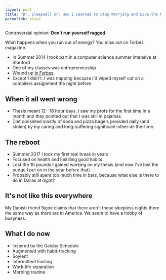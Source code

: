 ```yaml
---
layout: post
title: "Dr. Sleepwell or: How I Learned to Stop Worrying and Love the Morning"
permalink: sleep
---
```


Controversial opinion: **Don't run yourself ragged.**


What happens when you run out of energy? You miss out on Forbes magazine.
- In Summer 2014 I took part in a computer science summer intensive at Stanford
- One of my classes was entrepreneurship
- Wound up [in Forbes](https://www.forbes.com/sites/maseenaziegler/2014/07/14/the-mind-blowing-way-selfies-will-change-our-future-yes-selfies-2/#633a4108693f)
- Except I didn't. I was napping because I'd wiped myself out on a compilers assignment the night before

## When it all went wrong

- Thesis meant 12--16 hour days. I saw my profs for the first time in a month and they pointed out that I was still in pajamas.
- Diet consisted mostly of soda and pizza bagels provided daily (and stolen) by my caring and long-suffering significant-other-at-the-time.


## The reboot

- Summer 2017 I took my first real break in years
- Focused on health and instilling good habits
- Lost the 10 pounds I gained working on my thesis (and now I've lost the pudge I put on in the year before that)
- Probably still spent too much time in bars, because what else is there to do in Dallas at night?


## It's not like this everywhere

My Danish friend Signe claims that there aren't these sleepless nights there the same way as there are in America. We seem to have a hobby of busyness.


## What I do now

- Inspired by the Gatsby Schedule
- Augmented with habit-tracking
- Soylent
- Intermittent Fasting
- Work-life separation
- Morning routine

